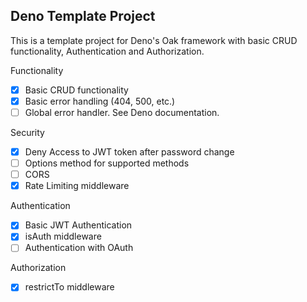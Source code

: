 ## Deno Template Project

This is a template project for Deno's Oak framework with basic CRUD
functionality, Authentication and Authorization.

Functionality

- [x] Basic CRUD functionality
- [x] Basic error handling (404, 500, etc.)
- [ ] Global error handler. See Deno documentation.

Security

- [x] Deny Access to JWT token after password change
- [ ] Options method for supported methods
- [ ] CORS
- [x] Rate Limiting middleware

Authentication

- [x] Basic JWT Authentication
- [x] isAuth middleware
- [ ] Authentication with OAuth

Authorization

- [x] restrictTo middleware
